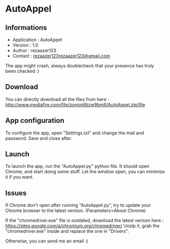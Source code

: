 # AutoAppel

## Informations ##
* Application : AutoAppel
* Version : 1.0
* Author : rezaazer123
* Contact : rezaazer123rezaazer123@gmail.com

The app might crash, always doublecheck that your presence has truly been checked :)


## Download ##
You can directly download all the files from here : http://www.mediafire.com/file/zomini8ljzw9bm9/AutoAppel.zip/file


## App configuration ##
To configure the app, open "Settings.txt" and change the mail and password.
Save and close after.


## Launch ##
To launch the app, run the "AutoAppel.py" python file.
It should open Chrome, and start doing some stuff.
Let the window open, you can minimize it if you want.


## Issues ##
If Chrome don't open after running "AutoAppel.py", try to update your Chrome browser to the latest version. (Parameters>About Chrome)

If the "chromedriver.exe" file is outdated, download the latest verison here : https://sites.google.com/a/chromium.org/chromedriver/
Unzip it, grab the "chromedriver.exe" inside and replace the one in "Drivers".

Otherwise, you can send me an email :)
